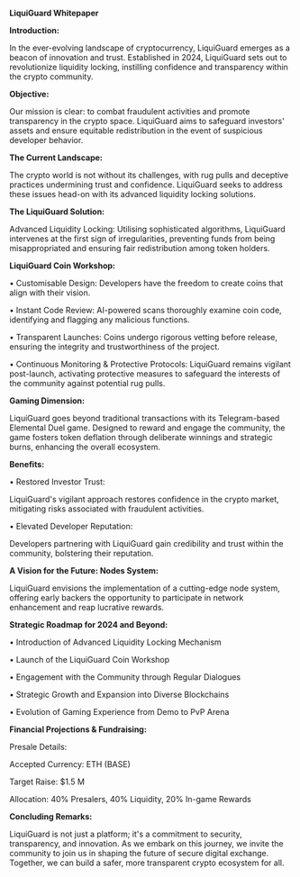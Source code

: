 **LiquiGuard Whitepaper**


**Introduction:**

In the ever-evolving landscape of cryptocurrency, LiquiGuard emerges as a beacon of innovation and trust. Established in 2024, LiquiGuard sets out to revolutionize liquidity locking, instilling confidence and transparency within the crypto community.


**Objective:**

Our mission is clear: to combat fraudulent activities and promote transparency in the crypto space. LiquiGuard aims to safeguard investors' assets and ensure equitable redistribution in the event of suspicious developer behavior.


**The Current Landscape:**

The crypto world is not without its challenges, with rug pulls and deceptive practices undermining trust and confidence. LiquiGuard seeks to address these issues head-on with its advanced liquidity locking solutions.


**The LiquiGuard Solution:**

Advanced Liquidity Locking: 
Utilising sophisticated algorithms, LiquiGuard intervenes at the first sign of irregularities, preventing funds from being misappropriated and ensuring fair redistribution among token holders.


**LiquiGuard Coin Workshop:**

• Customisable Design: Developers have the freedom to create coins that align with their vision. 

• Instant Code Review: AI-powered scans thoroughly examine coin code, identifying and flagging any malicious functions. 

• Transparent Launches: Coins undergo rigorous vetting before release, ensuring the integrity and trustworthiness of the project. 

• Continuous Monitoring & Protective Protocols: LiquiGuard remains vigilant post-launch, activating protective measures to safeguard the interests of the community against potential rug pulls.


**Gaming Dimension:**

LiquiGuard goes beyond traditional transactions with its Telegram-based Elemental Duel game. Designed to reward and engage the community, the game fosters token deflation through deliberate winnings and strategic burns, enhancing the overall ecosystem.


**Benefits:**

• Restored Investor Trust: 

LiquiGuard's vigilant approach restores confidence in the crypto market, mitigating risks associated with fraudulent activities. 

• Elevated Developer Reputation: 

Developers partnering with LiquiGuard gain credibility and trust within the community, bolstering their reputation.


**A Vision for the Future: Nodes System:**

LiquiGuard envisions the implementation of a cutting-edge node system, offering early backers the opportunity to participate in network enhancement and reap lucrative rewards.


**Strategic Roadmap for 2024 and Beyond:**

• Introduction of Advanced Liquidity Locking Mechanism 

• Launch of the LiquiGuard Coin Workshop 

• Engagement with the Community through Regular Dialogues 

• Strategic Growth and Expansion into Diverse Blockchains 

• Evolution of Gaming Experience from Demo to PvP Arena


**Financial Projections & Fundraising:**

Presale Details:

Accepted Currency: ETH (BASE)

Target Raise: $1.5 M

Allocation: 40% Presalers, 40% Liquidity, 20% In-game Rewards


**Concluding Remarks:**

LiquiGuard is not just a platform; it's a commitment to security, transparency, and innovation. As we embark on this journey, we invite the community to join us in shaping the future of secure digital exchange. Together, we can build a safer, more transparent crypto ecosystem for all.

